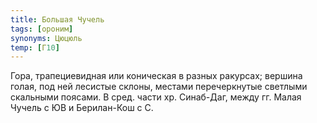 ```yaml
---
title: Большая Чучель
tags: [ороним]
synonyms: Цюцюль
temp: [Г10]
---
```


Гора, трапециевидная или коническая в разных ракурсах; вершина голая, под ней
лесистые склоны, местами перечеркнутые светлыми скальными поясами. В сред. части
хр. Синаб-Даг, между гг. Малая Чучель с ЮВ и Берилан-Кош с С.
